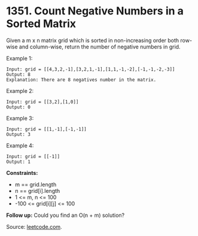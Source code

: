 # 1351. Count Negative Numbers in a Sorted Matrix

Given a m x n matrix grid which is sorted in non-increasing order both row-wise and column-wise, return the number of negative numbers in grid.

Example 1:

```
Input: grid = [[4,3,2,-1],[3,2,1,-1],[1,1,-1,-2],[-1,-1,-2,-3]]
Output: 8
Explanation: There are 8 negatives number in the matrix.
```

Example 2:

```
Input: grid = [[3,2],[1,0]]
Output: 0
```

Example 3:

```
Input: grid = [[1,-1],[-1,-1]]
Output: 3
```

Example 4:

```
Input: grid = [[-1]]
Output: 1
```

**Constraints:**

- m == grid.length
- n == grid[i].length
- 1 <= m, n <= 100
- -100 <= grid[i][j] <= 100

**Follow up:** Could you find an O(n + m) solution?

Source: [leetcode.com](https://leetcode.com/problems/count-negative-numbers-in-a-sorted-matrix/).
